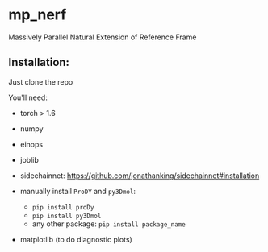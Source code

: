 # mp_nerf
Massively Parallel Natural Extension of Reference Frame


## Installation:

Just clone the repo

You'll need:
* torch > 1.6
* numpy
* einops
* joblib
* sidechainnet: https://github.com/jonathanking/sidechainnet#installation
* manually install `ProDY` and `py3Dmol`:
	* `pip install proDy`
	* `pip install py3Dmol`
	* any other package: `pip install package_name`

* matplotlib (to do diagnostic plots)